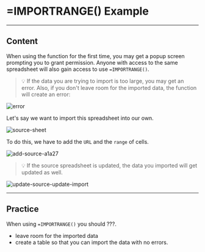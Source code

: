 ﻿---
author: Stefan-Stojanovic

type: normal

category: how-to

links:
  - '[IMPORTRANGE](https://support.google.com/docs/answer/3093340){documentation}'

---

# =IMPORTRANGE() Example

---
## Content

When using the function for the first time, you may get a popup screen prompting you to grant permission. Anyone with access to the same spreadsheet will also gain access to use `=IMPORTRANGE()`.

> 💡 If the data you are trying to import is too large, you may get an error. Also, if you don't leave room for the imported data, the function will create an error:

![error](https://img.enkipro.com/88bc7121bd091c91dc5843575169ba86.png)

Let's say we want to import this spreadsheet into our own.

![source-sheet](https://img.enkipro.com/b7b5b9b97218fd75b8279ee02679c6ad.png)

To do this, we have to add the `URL` and the `range` of cells.

![add-source-a1a27](https://img.enkipro.com/5ec709098b4a3a282388fc290968cb6a.gif)

> 💡 If the source spreadsheet is updated, the data you imported will get updated as well.

![update-source-update-import](https://img.enkipro.com/59d5756e1061d3f796c44f484a1a0d51.gif)

---
## Practice

When using `=IMPORTRANGE()` you should ???.


- leave room for the imported data
- create a table so that you can import the data with no errors.
